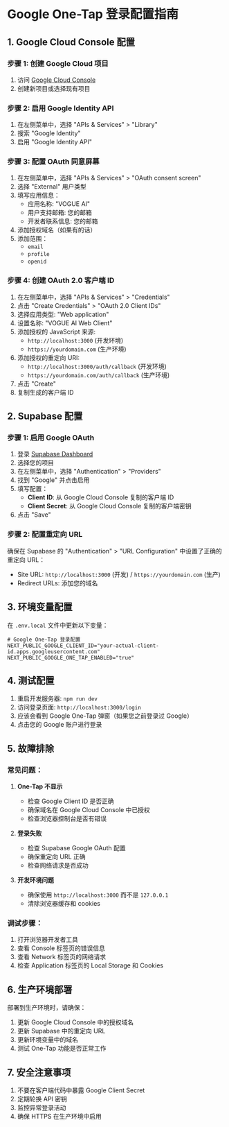 # Google One-Tap 登录配置指南

## 1. Google Cloud Console 配置

### 步骤 1: 创建 Google Cloud 项目
1. 访问 [Google Cloud Console](https://console.cloud.google.com/)
2. 创建新项目或选择现有项目

### 步骤 2: 启用 Google Identity API
1. 在左侧菜单中，选择 "APIs & Services" > "Library"
2. 搜索 "Google Identity"
3. 启用 "Google Identity API"

### 步骤 3: 配置 OAuth 同意屏幕
1. 在左侧菜单中，选择 "APIs & Services" > "OAuth consent screen"
2. 选择 "External" 用户类型
3. 填写应用信息：
   - 应用名称: "VOGUE AI"
   - 用户支持邮箱: 您的邮箱
   - 开发者联系信息: 您的邮箱
4. 添加授权域名（如果有的话）
5. 添加范围：
   - `email`
   - `profile`
   - `openid`

### 步骤 4: 创建 OAuth 2.0 客户端 ID
1. 在左侧菜单中，选择 "APIs & Services" > "Credentials"
2. 点击 "Create Credentials" > "OAuth 2.0 Client IDs"
3. 选择应用类型: "Web application"
4. 设置名称: "VOGUE AI Web Client"
5. 添加授权的 JavaScript 来源:
   - `http://localhost:3000` (开发环境)
   - `https://yourdomain.com` (生产环境)
6. 添加授权的重定向 URI:
   - `http://localhost:3000/auth/callback` (开发环境)
   - `https://yourdomain.com/auth/callback` (生产环境)
7. 点击 "Create"
8. 复制生成的客户端 ID

## 2. Supabase 配置

### 步骤 1: 启用 Google OAuth
1. 登录 [Supabase Dashboard](https://supabase.com/dashboard)
2. 选择您的项目
3. 在左侧菜单中，选择 "Authentication" > "Providers"
4. 找到 "Google" 并点击启用
5. 填写配置：
   - **Client ID**: 从 Google Cloud Console 复制的客户端 ID
   - **Client Secret**: 从 Google Cloud Console 复制的客户端密钥
6. 点击 "Save"

### 步骤 2: 配置重定向 URL
确保在 Supabase 的 "Authentication" > "URL Configuration" 中设置了正确的重定向 URL：
- Site URL: `http://localhost:3000` (开发) / `https://yourdomain.com` (生产)
- Redirect URLs: 添加您的域名

## 3. 环境变量配置

在 `.env.local` 文件中更新以下变量：

```env
# Google One-Tap 登录配置
NEXT_PUBLIC_GOOGLE_CLIENT_ID="your-actual-client-id.apps.googleusercontent.com"
NEXT_PUBLIC_GOOGLE_ONE_TAP_ENABLED="true"
```

## 4. 测试配置

1. 重启开发服务器: `npm run dev`
2. 访问登录页面: `http://localhost:3000/login`
3. 应该会看到 Google One-Tap 弹窗（如果您之前登录过 Google）
4. 点击您的 Google 账户进行登录

## 5. 故障排除

### 常见问题：

1. **One-Tap 不显示**
   - 检查 Google Client ID 是否正确
   - 确保域名在 Google Cloud Console 中已授权
   - 检查浏览器控制台是否有错误

2. **登录失败**
   - 检查 Supabase Google OAuth 配置
   - 确保重定向 URL 正确
   - 检查网络请求是否成功

3. **开发环境问题**
   - 确保使用 `http://localhost:3000` 而不是 `127.0.0.1`
   - 清除浏览器缓存和 cookies

### 调试步骤：

1. 打开浏览器开发者工具
2. 查看 Console 标签页的错误信息
3. 查看 Network 标签页的网络请求
4. 检查 Application 标签页的 Local Storage 和 Cookies

## 6. 生产环境部署

部署到生产环境时，请确保：

1. 更新 Google Cloud Console 中的授权域名
2. 更新 Supabase 中的重定向 URL
3. 更新环境变量中的域名
4. 测试 One-Tap 功能是否正常工作

## 7. 安全注意事项

1. 不要在客户端代码中暴露 Google Client Secret
2. 定期轮换 API 密钥
3. 监控异常登录活动
4. 确保 HTTPS 在生产环境中启用
